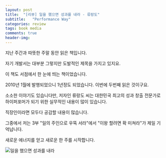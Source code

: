 ```yaml
---
layout: post
title:  "[리뷰] 일을 했으면 성과를 내라 - 류랑도"
subtitle:   "Performance Way"
categories: review
tags: book media
comments: true
header-img: 
---
```

 
지난 주간과 따뜻한 주말 동안 읽은 책입니다. 

자기 개발서는 대부분 그렇지만 도발적인 제목을 가지고 있지요. 

이 책도 서점에서 한 눈에 띄는 책이었습니다. 

2010년 1월에 발행되었으니 1년정도 되었습니다. 이번에 두번째 읽은 것이구요.

소소한 이야기도 있습니다만, 저자인 류랑도 씨는 대한민국 최고의 성과 창출 전문가로 하이퍼포머가 되기 위한 실무적인 내용이 많이 있습니다. 

직장인이라면 모두다 공감할 내용이 많습니다.

그중에서 저는 3부 "일의 주인으로 우뚝 서라"에서 "이왕 할려면 확 미쳐라"가 제일 기억납니다.

새로운 에너지를 얻고 새로운 한 주를 시작합니다.

![일을 했으면 성과를 내라](https://youngsungson.github.io/assets/img/review/20110101-review-book-PerformanceWay.jpeg)

